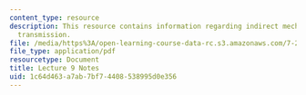 ```yaml
---
content_type: resource
description: This resource contains information regarding indirect mechanisms of synaptic
  transmission.
file: /media/https%3A/open-learning-course-data-rc.s3.amazonaws.com/7-29j-cellular-neurobiology-spring-2012/1c64d463a7ab7bf74408538995d0e356_MIT7_29JS12_lecture9.pdf
file_type: application/pdf
resourcetype: Document
title: Lecture 9 Notes
uid: 1c64d463-a7ab-7bf7-4408-538995d0e356
---
```

